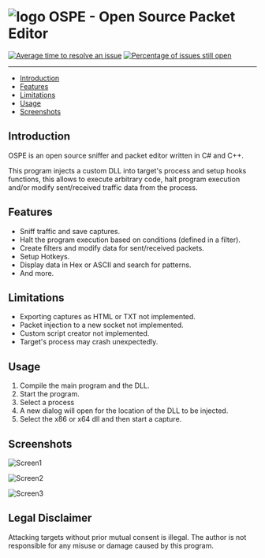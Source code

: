# ![logo](Screenshots/OspeIcon.png) OSPE - Open Source Packet Editor

[![Average time to resolve an issue](https://isitmaintained.com/badge/resolution/elecyb/OSPE.svg)](https://isitmaintained.com/project/elecyb/OSPE "Average time to resolve an issue") [![Percentage of issues still open](https://isitmaintained.com/badge/open/elecyb/OSPE.svg)](https://isitmaintained.com/project/elecyb/OSPE "Percentage of issues still open")

--------------


* [Introduction](#introduction)
* [Features](#Features)
* [Limitations](#Limitations)
* [Usage](#Usage)
* [Screenshots](#Screenshots)


## Introduction


OSPE is an open source sniffer and packet editor written in C# and C++.

This program injects a custom DLL into target's process and setup hooks functions, this allows to execute arbitrary code, halt program execution and/or modify sent/received traffic data from the process.



## Features

- Sniff traffic and save captures.
- Halt the program execution based on conditions (defined in a filter).
- Create filters and modify data for sent/received packets.
- Setup Hotkeys.
- Display data in Hex or ASCII and search for patterns.
- And more.

## Limitations

- Exporting captures as HTML or TXT not implemented.
- Packet injection to a new socket not implemented.
- Custom script creator not implemented.
- Target's process may crash unexpectedly.

## Usage

1) Compile the main program and the DLL. 
2) Start the program.
3) Select a process
4) A new dialog will open for the location of the DLL to be injected.
5) Select the x86 or x64 dll and then start a capture.

## Screenshots

![Screen1](Screenshots/Screen1.jpg)



![Screen2](Screenshots/Screen2.jpg)



![Screen3](Screenshots/Screen3.jpg)

## Legal Disclaimer

Attacking targets without prior mutual consent is illegal. The author is not responsible for any misuse or damage caused by this program.
